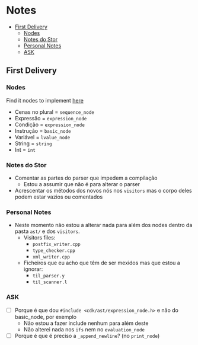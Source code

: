 # Notes <!-- omit in toc -->

- [First Delivery](#first-delivery)
  - [Nodes](#nodes)
  - [Notes do Stor](#notes-do-stor)
  - [Personal Notes](#personal-notes)
  - [ASK](#ask)

## First Delivery

### Nodes

Find it nodes to implement [here](./nodes.md)

- Cenas no plural = `sequence_node`
- Expressão = `expression_node`
- Condição = `expression_node`
- Instrução = `basic_node`
- Variável = `lvalue_node`
- String = `string`
- Int = `int`

### Notes do Stor

- Comentar as partes do parser que impedem a compilação
  - Estou a assumir que não é para alterar o parser
- Acrescentar os métodos dos novos nós nos `visitors` mas o corpo deles podem estar vazios ou comentados

### Personal Notes

- Neste momento não estou a alterar nada para além dos nodes dentro da pasta `ast/` e dos `visitors`.
  - Visitors files:
    - `postfix_writer.cpp`
    - `type_checker.cpp`
    - `xml_writer.cpp`
  - Ficheiros que eu acho que têm de ser mexidos mas que estou a ignorar:
    - `til_parser.y`
    - `til_scanner.l`

### ASK

- [ ] Porque é que dou `#include <cdk/ast/expression_node.h>` e não do basic_node, por exemplo
  - Não estou a fazer include nenhum para além deste
  - Não alterei nada nos `ifs` nem no `evaluation_node`
- [ ] Porque é que é preciso a `_append_newline`? (no `print_node`)